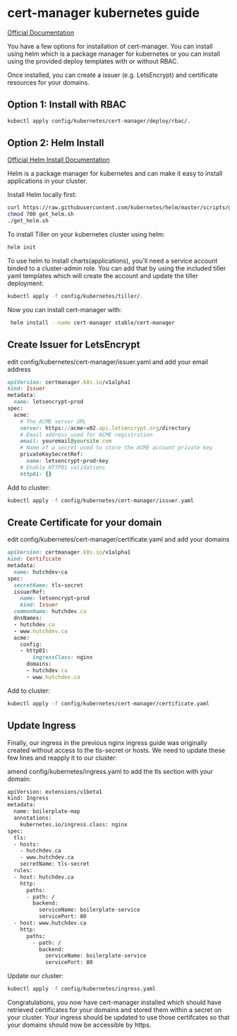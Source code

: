 # cert-manager kubernetes guide

[Official Documentation](http://docs.cert-manager.io)

You have a few options for installation of cert-manager. You can install using helm which is a package manager for kubernetes or you can install using the provided deploy templates with or without RBAC.

Once installed, you can create a issuer (e.g. LetsEncrypt) and certificate resources for your domains.

## Option 1: Install with RBAC

```bash
kubectl apply config/kubernetes/cert-manager/deploy/rbac/.
```

## Option 2: Helm Install

[Official Helm Install Documentation](https://github.com/kubernetes/helm/blob/master/docs/install.md#installing-tiller)

Helm is a package manager for kubernetes and can make it easy to install applications in your cluster.

Install Helm locally first:

```bash
curl https://raw.githubusercontent.com/kubernetes/helm/master/scripts/get > get_helm.sh
chmod 700 get_helm.sh
./get_helm.sh
```

To install Tiller on your kubernetes cluster using helm:

```bash
helm init
```

To use helm to install charts(applications), you'll need a service account binded to a cluster-admin role. You can add that by using the included tiller yaml templates which will create the account and update the tiller deployment:

```bash
kubectl apply -f config/kubernetes/tiller/.
```

Now you can install cert-manager with:

```bash
 helm install --name cert-manager stable/cert-manager
```

## Create Issuer for LetsEncrypt

edit config/kubernetes/cert-manager/issuer.yaml and add your email address

```ruby
apiVersion: certmanager.k8s.io/v1alpha1
kind: Issuer
metadata:
  name: letsencrypt-prod
spec:
  acme:
    # The ACME server URL
    server: https://acme-v02.api.letsencrypt.org/directory
    # Email address used for ACME registration
    email: youremail@yoursite.com
    # Name of a secret used to store the ACME account private key
    privateKeySecretRef:
      name: letsencrypt-prod-key
    # Enable HTTP01 validations
    http01: {}
```

Add to cluster:

```bash
kubectl apply -f config/kubernetes/cert-manager/issuer.yaml
```

## Create Certificate for your domain

edit config/kubernetes/cert-manager/certificate.yaml and add your domains

```ruby
apiVersion: certmanager.k8s.io/v1alpha1
kind: Certificate
metadata:
  name: hutchdev-ca
spec:
  secretName: tls-secret
  issuerRef:
    name: letsencrypt-prod
    kind: Issuer
  commonName: hutchdev.ca
  dnsNames:
  - hutchdev.ca
  - www.hutchdev.ca
  acme:
    config:
    - http01:
        ingressClass: nginx
      domains:
      - hutchdev.ca
      - www.hutchdev.ca
```

Add to cluster:

```bash
kubectl apply -f config/kubernetes/cert-manager/certificate.yaml
```

## Update Ingress

Finally, our ingress in the previous nginx ingress guide was originally created without access to the tls-secret or hosts. We need to update these few lines and reapply it to our cluster:

amend config/kubernetes/ingress.yaml to add the tls section with your domain:

```bash
apiVersion: extensions/v1beta1
kind: Ingress
metadata:
  name: boilerplate-map
  annotations:
    kubernetes.io/ingress.class: nginx
spec:
  tls:
  - hosts:
    - hutchdev.ca
    - www.hutchdev.ca
    secretName: tls-secret
  rules:
  - host: hutchdev.ca
    http:
      paths:
      - path: /
        backend:
          serviceName: boilerplate-service
          servicePort: 80
  - host: www.hutchdev.ca
    http:
      paths:
        - path: /
          backend:
            serviceName: boilerplate-service
            servicePort: 80
```

Update our cluster:

```bash
kubectl apply -f config/kubernetes/ingress.yaml
```

Congratulations, you now have cert-manager installed which should have retrieved certificates for your domains and stored them within a secret on your cluster. Your ingress should be updated to use those certifcates so that your domains should now be accessible by https.
